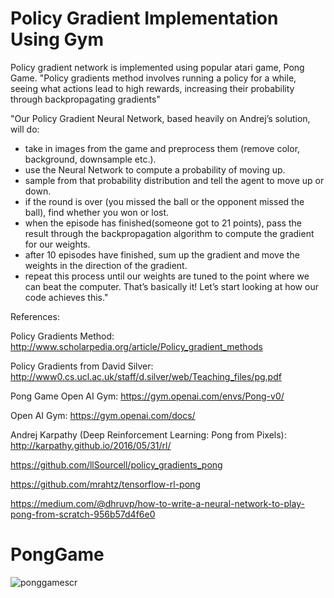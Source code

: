 # Policy Gradient Implementation Using Gym
Policy gradient network is implemented using popular atari game, Pong Game.  "Policy gradients method involves running a policy for a while, seeing what actions lead to high rewards, increasing their probability through backpropagating gradients"

"Our Policy Gradient Neural Network, based heavily on Andrej’s solution, will do:

- take in images from the game and preprocess them (remove color, background, downsample etc.).
- use the Neural Network to compute a probability of moving up.
- sample from that probability distribution and tell the agent to move up or down.
- if the round is over (you missed the ball or the opponent missed the ball), find whether you won or lost.
- when the episode has finished(someone got to 21 points), pass the result through the backpropagation algorithm to compute the gradient for our weights.
- after 10 episodes have finished, sum up the gradient and move the weights in the direction of the gradient.
- repeat this process until our weights are tuned to the point where we can beat the computer. That’s basically it! Let’s start looking at how our code achieves this."


References: 

Policy Gradients Method: http://www.scholarpedia.org/article/Policy_gradient_methods

Policy Gradients from David Silver: http://www0.cs.ucl.ac.uk/staff/d.silver/web/Teaching_files/pg.pdf

Pong Game Open AI Gym: https://gym.openai.com/envs/Pong-v0/

Open AI Gym: https://gym.openai.com/docs/

Andrej Karpathy (Deep Reinforcement Learning: Pong from Pixels): http://karpathy.github.io/2016/05/31/rl/

https://github.com/llSourcell/policy_gradients_pong

https://github.com/mrahtz/tensorflow-rl-pong

https://medium.com/@dhruvp/how-to-write-a-neural-network-to-play-pong-from-scratch-956b57d4f6e0



# PongGame

![ponggamescr](https://user-images.githubusercontent.com/10358317/37865988-2e288d68-2f95-11e8-8c38-762a156c20f4.png)
